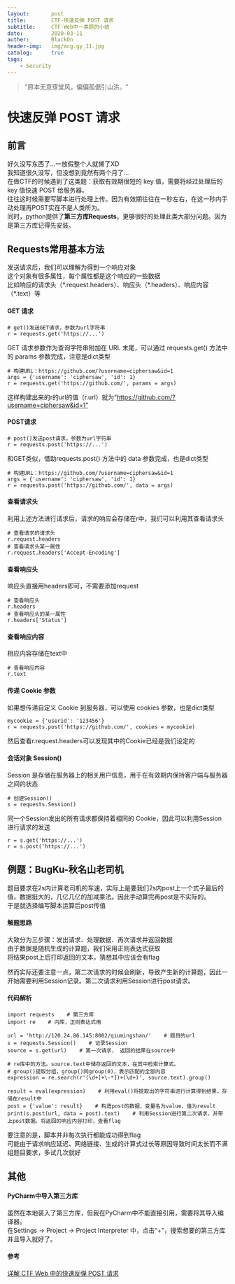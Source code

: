 ```yaml
---
layout:       post  
title:        CTF-快速反弹 POST 请求  
subtitle:     CTF-Web中一类题的小结  
date:         2020-03-11  
auther:       BlackDn  
header-img:   img/acg.gy_11.jpg  
catalog:      true  
tags:  
    - Security  
---
```


> "原本无意穿堂风，偏偏孤倨引山洪。"

# 快速反弹 POST 请求

## 前言
好久没写东西了...一放假整个人就懒了XD  
我知道很久没写，但没想到竟然有两个月了...  
在做CTF的时候遇到了这类题：获取有效期很短的 key 值，需要将经过处理后的 key 值快速 POST 给服务器。  
往往这时候需要写脚本进行处理上传。因为有效期往往在一秒左右，在这一秒内手动处理再POST实在不是人类所为。  
同时，python提供了**第三方库Requests**，更够很好的处理此类大部分问题。因为是第三方库记得先安装。  
## Requests常用基本方法
发送请求后，我们可以理解为得到一个响应对象  
这个对象有很多属性，每个属性都是这个响应的一些数据  
比如响应的请求头（\*.request.headers）、响应头（\*.headers）、响应内容（\*.text）等
#### GET 请求
```
# get()发送GET请求，参数为url字符串
r = requests.get('https://...')
```
GET 请求参数作为查询字符串附加在 URL 末尾，可以通过 requests.get() 方法中的 params 参数完成，注意是dict类型  
```
# 构建URL：https://github.com/?username=ciphersaw&id=1
args = {'username': 'ciphersaw', 'id': 1}
r = requests.get('https://github.com/', params = args)
```
这样构建出来的r的url的值（r.url）就为“https://github.com/?username=ciphersaw&id=1”  
#### POST请求
```
# post()发送post请求，参数为url字符串
r = requests.post('https://...')
```
和GET类似，借助requests.post() 方法中的 data 参数完成，也是dict类型  
```
# 构建URL：https://github.com/?username=ciphersaw&id=1
args = {'username': 'ciphersaw', 'id': 1}
r = requests.post('https://github.com/', data = args)
```
#### 查看请求头
利用上述方法进行请求后，请求的响应会存储在r中，我们可以利用其查看请求头  

```
# 查看请求的请求头
r.request.headers
# 查看请求头某一属性
r.request.headers['Accept-Encoding']
```
#### 查看响应头
响应头直接用headers即可，不需要添加request  

```
# 查看响应头
r.headers
# 查看响应头的某一属性
r.headers['Status']
```
#### 查看响应内容
相应内容存储在text中

```
# 查看响应内容
r.text
```
#### 传递 Cookie 参数
如果想传递自定义 Cookie 到服务器，可以使用 cookies 参数，也是dict类型  

```
mycookie = {'userid': '123456'}
r = requests.post('https://github.com/', cookies = mycookie)
```
然后查看r.request.headers可以发现其中的Cookie已经是我们设定的
#### 会话对象 Session()
Session 是存储在服务器上的相关用户信息，用于在有效期内保持客户端与服务器之间的状态  

```
# 创建Session()
s = requests.Session()
```
同一个Session发出的所有请求都保持着相同的 Cookie，因此可以利用Session进行请求的发送  

```
r = s.get('https://...')
r = s.post('https://...')
```
## 例题：BugKu-秋名山老司机
题目要求在2s内计算老司机的车速，实际上是要我们2s内post上一个式子最后的值，数据挺大的，几亿几亿的加减乘法。因此手动算完再post是不实际的。  
于是就选择编写脚本运算后post传值  
#### 解题思路
大致分为三步骤：发出请求、处理数据、再次请求并返回数据  
由于数据是随机生成的计算题，我们采用正则表达式获取  
将结果post上后打印返回的文本，猜想其中应该会有flag  

然而实际还要注意一点，第二次请求的时候会刷新，导致产生新的计算题，因此一开始需要利用Session记录。第二次请求利用Session进行post请求。
#### 代码解析
```
import requests    # 第三方库
import re    # 内库，正则表达式用

url = 'http://120.24.86.145:8002/qiumingshan/'    # 题目的url
s = requests.Session()    # 记录Session
source = s.get(url)    # 第一次请求， 返回的结果在source中

# re库中的方法。source.text中储存返回的文本，在其中检索计算式。
# group()提取分组，group()同group(0)，表示匹配的全部内容
expression = re.search(r'(\d+[+\-*])+(\d+)', source.text).group()

result = eval(expression)    # 利用eval()将提取出的字符串进行计算得到结果，存储在result中
post = {'value': result}    # 构造post的数据，变量名为value，值为result
print(s.post(url, data = post).text)    # 利用Session进行第二次请求，并带上post数据。将返回的响应内容打印，查看flag
```
要注意的是，脚本并非每次执行都能成功得到flag  
可能由于请求响应延迟、网络链接、生成的计算式过长等原因导致时间太长而不满组题目要求，多试几次就好  
## 其他
#### PyCharm中导入第三方库
虽然在本地装入了第三方库，但我在PyCharm中不能直接引用，需要将其导入编译器。  
在Settings -> Project -> Project Interpreter 中，点击“+”，搜索想要的第三方库并且导入就好了。
#### 参考
[详解 CTF Web 中的快速反弹 POST 请求](https://blog.csdn.net/qq_26090065/article/details/81583009)
